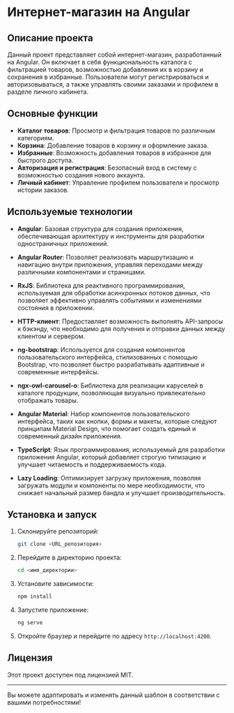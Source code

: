 # Интернет-магазин на Angular 

## Описание проекта

Данный проект представляет собой интернет-магазин, разработанный на Angular. Он включает в себя функциональность каталога с фильтрацией товаров, возможностью добавления их в корзину и сохранения в избранные. 
Пользователи могут регистрироваться и авторизовываться, а также управлять своими заказами и профилем в разделе личного кабинета.

## Основные функции

- **Каталог товаров**: Просмотр и фильтрация товаров по различным категориям.
- **Корзина**: Добавление товаров в корзину и оформление заказа.
- **Избранные**: Возможность добавления товаров в избранное для быстрого доступа.
- **Авторизация и регистрация**: Безопасный вход в систему с возможностью создания нового аккаунта.
- **Личный кабинет**: Управление профилем пользователя и просмотр истории заказов.

## Используемые технологии

- **Angular**: Базовая структура для создания приложения, обеспечивающая архитектуру и инструменты для разработки одностраничных приложений.
  
- **Angular Router**: Позволяет реализовать маршрутизацию и навигацию внутри приложения, управляя переходами между различными компонентами и страницами.
  
- **RxJS**: Библиотека для реактивного программирования, используемая для обработки асинхронных потоков данных, что позволяет эффективно управлять событиями и изменениями состояния в приложении.
  
- **HTTP-клиент**: Предоставляет возможность выполнять API-запросы к бэкэнду, что необходимо для получения и отправки данных между клиентом и сервером.
  
- **ng-bootstrap**: Используется для создания компонентов пользовательского интерфейса, стилизованных с помощью Bootstrap, что позволяет быстро разрабатывать адаптивные и современные интерфейсы.
  
- **ngx-owl-carousel-o**: Библиотека для реализации каруселей в каталоге продукции, позволяющая визуально привлекательно отображать товары.
  
- **Angular Material**: Набор компонентов пользовательского интерфейса, таких как кнопки, формы и макеты, которые следуют принципам Material Design, что помогает создать единый и современный дизайн приложения.
  
- **TypeScript**: Язык программирования, используемый для разработки приложения Angular, который добавляет строгую типизацию и улучшает читаемость и поддерживаемость кода.
  
- **Lazy Loading**: Оптимизирует загрузку приложения, позволяя загружать модули и компоненты по мере необходимости, что снижает начальный размер бандла и улучшает производительность.

## Установка и запуск

1. Склонируйте репозиторий:
   ```bash
   git clone <URL_репозитория>
   ```

2. Перейдите в директорию проекта:
   ```bash
   cd <имя_директории>
   ```

3. Установите зависимости:
   ```bash
   npm install
   ```

4. Запустите приложение:
   ```bash
   ng serve
   ```

5. Откройте браузер и перейдите по адресу `http://localhost:4200`.

## Лицензия

Этот проект доступен под лицензией MIT.

---

Вы можете адаптировать и изменять данный шаблон в соответствии с вашими потребностями!
